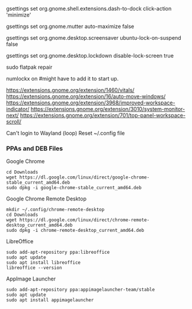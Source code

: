gsettings set org.gnome.shell.extensions.dash-to-dock click-action 'minimize'

gsettings set org.gnome.mutter auto-maximize false

gsettings set org.gnome.desktop.screensaver ubuntu-lock-on-suspend false

gsettings set org.gnome.desktop.lockdown disable-lock-screen true

sudo flatpak repair

numlockx on
#might have to add it to start up.

https://extensions.gnome.org/extension/1460/vitals/
https://extensions.gnome.org/extension/16/auto-move-windows/
https://extensions.gnome.org/extension/3968/improved-workspace-indicator/
https://extensions.gnome.org/extension/3010/system-monitor-next/
https://extensions.gnome.org/extension/701/top-panel-workspace-scroll/

Can't login to Wayland (loop)
Reset ~/.config file


### PPAs and DEB Files 

Google Chrome
```
cd Downloads
wget https://dl.google.com/linux/direct/google-chrome-stable_current_amd64.deb
sudo dpkg -i google-chrome-stable_current_amd64.deb
```

Google Chrome Remote Desktop
```
mkdir ~/.config/chrome-remote-desktop
cd Downloads
wget https://dl.google.com/linux/direct/chrome-remote-desktop_current_amd64.deb
sudo dpkg -i chrome-remote-desktop_current_amd64.deb
```

LibreOffice
```
sudo add-apt-repository ppa:libreoffice
sudo apt update
sudo apt install libreoffice
libreoffice --version
```

AppImage Launcher
```
sudo add-apt-repository ppa:appimagelauncher-team/stable
sudo apt update
sudo apt install appimagelauncher
```

